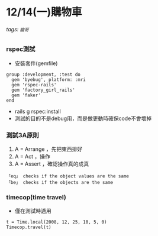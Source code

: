 # 12/14(一)購物車
###### tags: `龍哥`

### rspec測試
* 安裝套件(gemfile)
```
group :development, :test do
  gem 'byebug', platform: :mri
  gem 'rspec-rails'
  gem 'factory_girl_rails'
  gem 'faker'
end
```
* rails g rspec:install
* 測試的目的不是debug用，而是做更動時確保code不會壞掉

### 測試3A原則
1. A = Arrange ，先把東西排好
2. A = Act ，操作
3. A = Assert ，確認操作真的成真

```
「eq」 checks if the object values are the same
「be」 checks if the objects are the same
```

### timecop(time travel)
* 僅在測試時適用
```
t = Time.local(2008, 12, 25, 10, 5, 0)
Timecop.travel(t)
```